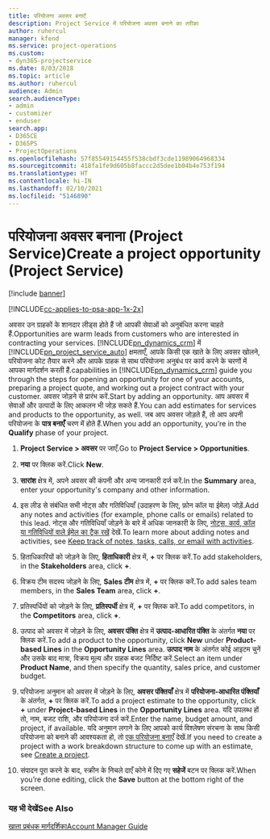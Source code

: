 ```yaml
---
title: परियोजना अवसर बनाएँ
description: Project Service में परियोजना अवसर बनाने का तरीका
author: ruhercul
manager: kfend
ms.service: project-operations
ms.custom:
- dyn365-projectservice
ms.date: 8/03/2018
ms.topic: article
ms.author: ruhercul
audience: Admin
search.audienceType:
- admin
- customizer
- enduser
search.app:
- D365CE
- D365PS
- ProjectOperations
ms.openlocfilehash: 57f85549154455f538cbdf3cde11989064968334
ms.sourcegitcommit: 418fa1fe9d605b8faccc2d5dee1b04b4e753f194
ms.translationtype: HT
ms.contentlocale: hi-IN
ms.lasthandoff: 02/10/2021
ms.locfileid: "5146890"
---
```

# <a name="create-a-project-opportunity-project-service"></a><span data-ttu-id="693ec-103">परियोजना अवसर बनाना (Project Service)</span><span class="sxs-lookup"><span data-stu-id="693ec-103">Create a project opportunity (Project Service)</span></span>

[!include [banner](../includes/psa-now-project-operations.md)]

[!INCLUDE[cc-applies-to-psa-app-1x-2x](../includes/cc-applies-to-psa-app-1x-2x.md)]

<span data-ttu-id="693ec-104">अवसर उन ग्राहकों के शानदार लीड्स होते हैं जो आपकी सेवाओं को अनुबंधित करना चाहते हैं.</span><span class="sxs-lookup"><span data-stu-id="693ec-104">Opportunities are warm leads from customers who are interested in contracting your services.</span></span> [!INCLUDE[pn_dynamics_crm](../includes/pn-dynamics-crm.md)] <span data-ttu-id="693ec-105">में [!INCLUDE[pn_project_service_auto](../includes/pn-project-service-auto.md)] क्षमताएँ, आपके किसी एक खाते के लिए अवसर खोलने, परियोजना कोट तैयार करने और आपके ग्राहक से साथ परियोजना अनुबंध पर कार्य करने के चरणों में आपका मार्गदर्शन करती हैं.</span><span class="sxs-lookup"><span data-stu-id="693ec-105">capabilities in [!INCLUDE[pn_dynamics_crm](../includes/pn-dynamics-crm.md)] guide you through the steps for opening an opportunity for one of your accounts, preparing a project quote, and working out a project contract with your customer.</span></span> <span data-ttu-id="693ec-106">अवसर जोड़ने से प्रारंभ करें.</span><span class="sxs-lookup"><span data-stu-id="693ec-106">Start by adding an opportunity.</span></span> <span data-ttu-id="693ec-107">आप अवसर में सेवाओं और उत्पादों के लिए आकलन भी जोड़ सकते हैं.</span><span class="sxs-lookup"><span data-stu-id="693ec-107">You can add estimates for services and products to the opportunity, as well.</span></span> <span data-ttu-id="693ec-108">जब आप अवसर जोड़ते हैं, तो आप अपनी परियोजना के **पात्र बनाएँ** चरण में होते हैं.</span><span class="sxs-lookup"><span data-stu-id="693ec-108">When you add an opportunity, you’re in the **Qualify** phase of your project.</span></span>  
  
1.  <span data-ttu-id="693ec-109">**Project Service > अवसर** पर जाएँ.</span><span class="sxs-lookup"><span data-stu-id="693ec-109">Go to **Project Service > Opportunities**.</span></span>  
  
2.  <span data-ttu-id="693ec-110">**नया** पर क्लिक करें.</span><span class="sxs-lookup"><span data-stu-id="693ec-110">Click **New**.</span></span>  
  
3.  <span data-ttu-id="693ec-111">**सारांश** क्षेत्र में, अपने अवसर की कंपनी और अन्य जानकारी दर्ज करें.</span><span class="sxs-lookup"><span data-stu-id="693ec-111">In the **Summary** area, enter your opportunity's company and other information.</span></span>  
  
4.  <span data-ttu-id="693ec-112">इस लीड से संबंधित सभी नोट्स और गतिविधियाँ (उदाहरण के लिए, फ़ोन कॉल या ईमेल) जोड़ें.</span><span class="sxs-lookup"><span data-stu-id="693ec-112">Add any notes and activities (for example, phone calls or emails) related to this lead.</span></span> <span data-ttu-id="693ec-113">नोट्स और गतिविधियाँ जोड़ने के बारे में अधिक जानकारी के लिए, [नोट्स, कार्य, कॉल या गतिविधियों वाले ईमेल का ट्रैक रखें](https://docs.microsoft.com/dynamics365/customerengagement/on-premises/basics/work-with-activities) देखें.</span><span class="sxs-lookup"><span data-stu-id="693ec-113">To learn more about adding notes and activities, see [Keep track of notes, tasks, calls, or email with activities](https://docs.microsoft.com/dynamics365/customerengagement/on-premises/basics/work-with-activities).</span></span>  
  
5.  <span data-ttu-id="693ec-114">हिताधिकारियों को जोड़ने के लिए, **हिताधिकारी** क्षेत्र में, **+** पर क्लिक करें.</span><span class="sxs-lookup"><span data-stu-id="693ec-114">To add stakeholders, in the **Stakeholders** area, click **+**.</span></span>  
  
6.  <span data-ttu-id="693ec-115">विक्रय टीम सदस्य जोड़ने के लिए, **Sales टीम** क्षेत्र में, **+** पर क्लिक करें.</span><span class="sxs-lookup"><span data-stu-id="693ec-115">To add sales team members, in the **Sales Team** area, click **+**.</span></span>  
  
7.  <span data-ttu-id="693ec-116">प्रतिस्पर्धियों को जोड़ने के लिए, **प्रतिस्पर्धी** क्षेत्र में, **+** पर क्लिक करें.</span><span class="sxs-lookup"><span data-stu-id="693ec-116">To add competitors, in the **Competitors** area, click **+**.</span></span>  
  
8.  <span data-ttu-id="693ec-117">उत्पाद को अवसर में जोड़ने के लिए, **अवसर पंक्ति** क्षेत्र में **उत्पाद-आधारित पंक्ति** के अंतर्गत **नया** पर क्लिक करें.</span><span class="sxs-lookup"><span data-stu-id="693ec-117">To add a product to the opportunity, click **New** under **Product-based Lines** in the **Opportunity Lines** area.</span></span> <span data-ttu-id="693ec-118">**उत्पाद नाम** के अंतर्गत कोई आइटम चुनें और उसके बाद मात्रा, विक्रय मूल्य और ग्राहक बजट निर्दिष्ट करें.</span><span class="sxs-lookup"><span data-stu-id="693ec-118">Select an item under **Product Name**, and then specify the quantity, sales price, and customer budget.</span></span>  
  
9. <span data-ttu-id="693ec-119">परियोजना अनुमान को अवसर में जोड़ने के लिए, **अवसर पंक्तियाँ** क्षेत्र में **परियोजना-आधारित पंक्तियाँ** के अंतर्गत, **+** पर क्लिक करें.</span><span class="sxs-lookup"><span data-stu-id="693ec-119">To add a project estimate to the opportunity, click **+** under **Project-based Lines** in the **Opportunity Lines** area.</span></span> <span data-ttu-id="693ec-120">यदि उपलब्ध हों तो, नाम, बजट राशि, और परियोजना दर्ज करें.</span><span class="sxs-lookup"><span data-stu-id="693ec-120">Enter the name, budget amount, and project, if available.</span></span> <span data-ttu-id="693ec-121">यदि अनुमान लगाने के लिए आपको कार्य विश्लेषण संरचना के साथ किसी परियोजना को बनाने की आवश्यकता हो, तो [एक परियोजना बनाएँ](../psa/create-project.md) देखें.</span><span class="sxs-lookup"><span data-stu-id="693ec-121">If you need to create a project with a work breakdown structure to come up with an estimate, see [Create a project](../psa/create-project.md).</span></span>  
  
10. <span data-ttu-id="693ec-122">संपादन पूरा करने के बाद, स्‍क्रीन के निचले दाएँ कोने में दिए गए **सहेजें** बटन पर क्लिक करें.</span><span class="sxs-lookup"><span data-stu-id="693ec-122">When you’re done editing, click the **Save** button at the bottom right of the screen.</span></span>  
  
### <a name="see-also"></a><span data-ttu-id="693ec-123">यह भी देखें</span><span class="sxs-lookup"><span data-stu-id="693ec-123">See Also</span></span>  
 [<span data-ttu-id="693ec-124">खाता प्रबंधक मार्गदर्शिका</span><span class="sxs-lookup"><span data-stu-id="693ec-124">Account Manager Guide</span></span>](../psa/account-manager-guide.md)
